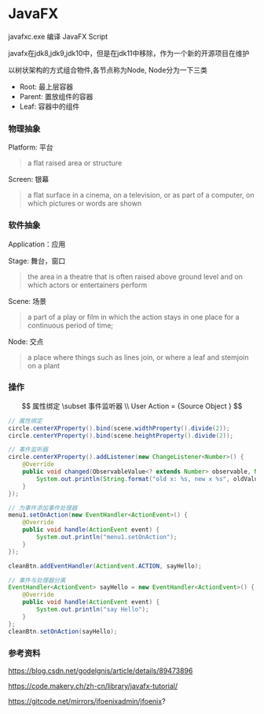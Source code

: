 # JavaFX

javafxc.exe 编译 JavaFX Script

javafx在jdk8,jdk9,jdk10中，但是在jdk11中移除，作为一个新的开源项目在维护

以树状架构的方式组合物件,各节点称为Node, Node分为一下三类

- Root: 最上层容器
- Parent: 置放组件的容器
- Leaf: 容器中的组件

### 物理抽象

Platform: 平台

> a flat raised area or structure

Screen: 银幕

> a flat surface in a cinema, on a television, or as part of a computer, on which pictures or words are shown

### 软件抽象

Application：应用

> 

Stage: 舞台，窗口

> the area in a theatre that is often raised above ground level and on which actors or entertainers perform

Scene: 场景

> a part of a play or film in which the action stays in one place for a continuous period of time;

Node: 交点

> a place where things such as lines join, or where a leaf and stemjoin on a plant





### 操作

$$
属性绑定 \subset 事件监听器 \\
User Action = {Source Object }
$$

```java
// 属性绑定
circle.centerXProperty().bind(scene.widthProperty().divide(2));
circle.centerYProperty().bind(scene.heightProperty().divide(2));

// 事件监听器
circle.centerXProperty().addListener(new ChangeListener<Number>() {
    @Override
    public void changed(ObservableValue<? extends Number> observable, Number oldValue, Number newValue) {
        System.out.println(String.format("old x: %s, new x %s", oldValue, newValue));
    }
});

// 为事件添加事件处理器
menu1.setOnAction(new EventHandler<ActionEvent>() {
    @Override
    public void handle(ActionEvent event) {
        System.out.println("menu1.setOnAction");
    }
});

cleanBtn.addEventHandler(ActionEvent.ACTION, sayHello);

// 事件与处理器分离
EventHandler<ActionEvent> sayHello = new EventHandler<ActionEvent>() {
    @Override
    public void handle(ActionEvent event) {
        System.out.println("say Hello");
    }
};
cleanBtn.setOnAction(sayHello);


```





### 参考资料

https://blog.csdn.net/godelgnis/article/details/89473896

https://code.makery.ch/zh-cn/library/javafx-tutorial/

https://gitcode.net/mirrors/jfoenixadmin/jfoenix?